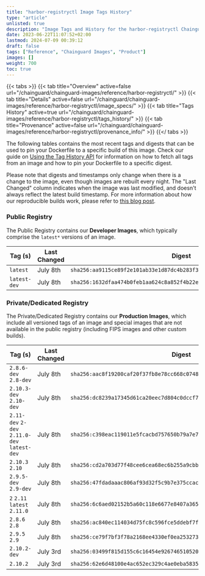 ```yaml
---
title: "harbor-registryctl Image Tags History"
type: "article"
unlisted: true
description: "Image Tags and History for the harbor-registryctl Chainguard Image"
date: 2023-06-22T11:07:52+02:00
lastmod: 2024-07-09 00:39:12
draft: false
tags: ["Reference", "Chainguard Images", "Product"]
images: []
weight: 700
toc: true
---
```


{{< tabs >}}
{{< tab title="Overview" active=false url="/chainguard/chainguard-images/reference/harbor-registryctl/" >}}
{{< tab title="Details" active=false url="/chainguard/chainguard-images/reference/harbor-registryctl/image_specs/" >}}
{{< tab title="Tags History" active=true url="/chainguard/chainguard-images/reference/harbor-registryctl/tags_history/" >}}
{{< tab title="Provenance" active=false url="/chainguard/chainguard-images/reference/harbor-registryctl/provenance_info/" >}}
{{</ tabs >}}

The following tables contains the most recent tags and digests that can be used to pin your Dockerfile to a specific build of this image. Check our guide on [Using the Tag History API](/chainguard/chainguard-images/using-the-tag-history-api/) for information on how to fetch all tags from an image and how to pin your Dockerfile to a specific digest.

Please note that digests and timestamps only change when there is a change to the image, even though images are rebuilt every night. The "Last Changed" column indicates when the image was last modified, and doesn't always reflect the latest build timestamp. For more information about how our reproducible builds work, please refer to [this blog post](https://www.chainguard.dev/unchained/reproducing-chainguards-reproducible-image-builds).

### Public Registry
The Public Registry contains our **Developer Images**, which typically comprise the `latest*` versions of an image.

| Tag (s)       | Last Changed | Digest                                                                    |
|---------------|--------------|---------------------------------------------------------------------------|
|  `latest`     | July 8th     | `sha256:aa9115ce89f2e101ab33e1d87dc4b283f38e71b6839d91dcaf7702cd3c6b7e69` |
|  `latest-dev` | July 8th     | `sha256:1632dfaa474b0feb1aa624c8a852f4b22ebaa08d5c7c304a2839303d5e4abb64` |


### Private/Dedicated Registry
The Private/Dedicated Registry contains our **Production Images**, which include all versioned tags of an image and special images that are not available in the public registry (including FIPS images and other custom builds).

| Tag (s)                                       | Last Changed | Digest                                                                    |
|-----------------------------------------------|--------------|---------------------------------------------------------------------------|
|  `2.8.6-dev` `2.8-dev`                        | July 8th     | `sha256:aac8f19200caf20f37fb8e78cc668c0748197322ed3d02dcfe613b9e7fb0201a` |
|  `2.10.3-dev` `2.10-dev`                      | July 8th     | `sha256:dc8239a17345d61ca20eec7d804c0dccf713a2c5cb235c9a90df15368caa651d` |
|  `2.11-dev` `2-dev` `2.11.0-dev` `latest-dev` | July 8th     | `sha256:c398eac119011e5fcacbd757650b79a7e734d0d5492c0c2afebf5f49e71e7cc9` |
|  `2.10.3` `2.10`                              | July 8th     | `sha256:cd2a703d77f48cee6cea68ec6b255a9cbb0cf2ec4f1192d269cbec6f0b6d30e0` |
|  `2.9.5-dev` `2.9-dev`                        | July 8th     | `sha256:47fdadaaac806af93d32f5c9b7e375ccac0cf6a786e6e8042571221491e1eb96` |
|  `2` `2.11` `latest` `2.11.0`                 | July 8th     | `sha256:6c6aed02152b5a60c118e6677e8407a36572acbd11e88d1f1800d88860c2ffcb` |
|  `2.8.6` `2.8`                                | July 8th     | `sha256:ac840ec114034d75fc8c596fce5ddebf7f9a490c068c557cca8128fff3babe3d` |
|  `2.9.5` `2.9`                                | July 8th     | `sha256:ce79f7bf3f78a2168ee4330ef0ea2532732c4cd5b8479a38dfe8a46c3f24eefb` |
|  `2.10.2-dev`                                 | July 3rd     | `sha256:03499f815d155c6c16454e9267465105206809db6a698518aecb98e47c1095d3` |
|  `2.10.2`                                     | July 3rd     | `sha256:62e6d48100e4ac652ec329c4ae0eba5835e7db03e9819d62c8e8ab0fb2e3042c` |


